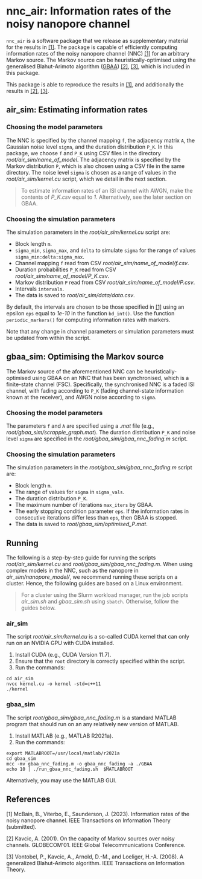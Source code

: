 # nnc_air: Information rates of the noisy nanopore channel
`nnc_air` is a software package that we release as supplementary material for the results in [[1]](#1). The package is capable of efficiently computing information rates of the noisy nanopore channel (NNC) [[1]](#1) for an arbitrary Markov source. The Markov source can be heuristically-optimised using the generalised Blahut-Arimoto algorithm (<a href="https://github.com/mcba1n/GBAA" target="_blank">GBAA</a>) [[2]](#2), [[3]](#3), which is included in this package.

This package is able to reproduce the results in [[1]](#1), and additionally the results in [[2]](#2), [[3]](#3).

## air_sim: Estimating information rates
### Choosing the model parameters
The NNC is specified by the channel mapping `f`, the adjacency matrix `A`, the Gaussian noise level `sigma`, and the duration distribution `P_K`. In this package, we choose `f` and `P_K` using CSV files in the directory *root/air_sim/name_of_model*. The adjacency matrix is specified by the Markov distribution `P`, which is also chosen using a CSV file in the same directory. The noise level `sigma` is chosen as a range of values in the *root/air_sim/kernel.cu* script, which we detail in the next section.

> To estimate information rates of an ISI channel with AWGN, make the contents of *P_K.csv* equal to *1*. Alternatively, see the later section on GBAA.

### Choosing the simulation parameters
The simulation parameters in the *root/air_sim/kernel.cu* script are:
- Block length `m`.
- `sigma_min`, `sigma_max`, and `delta` to simulate `sigma` for the range of values `sigma_min:delta:sigma_max`.
- Channel mapping `f` read from CSV *root/air_sim/name_of_model/f.csv*.
- Duration probabilities `P_K` read from CSV *root/air_sim/name_of_model/P_K.csv*.
- Markov distribution `P` read from CSV *root/air_sim/name_of_model/P.csv*.
- Intervals `intervals`. 
- The data is saved to *root/air_sim/data/data.csv*.

By default, the intervals are chosen to be those specified in [[1]](#1) using an epsilon `eps` equal to *1e-10* in the function `bd_int()`. Use the function `periodic_markers()` for computing information rates with markers. 

Note that any change in channel parameters or simulation parameters must be updated from within the script.

## gbaa_sim: Optimising the Markov source
The Markov source of the aforementioned NNC can be heuristically-optimised using GBAA on an NNC that has been synchronised, which is a finite-state channel (FSC). Specifically, the synchronised NNC is a faded ISI channel, with fading according to `P_K` (fading channel-state information known at the receiver), and AWGN noise according to `sigma`. 

### Choosing the model parameters
The parameters `f` and `A` are specified using a *.mat* file (e.g., *root/gbaa_sim/scrappie_graph.mat*). The duration distribution `P_K` and noise level `sigma` are specified in the *root/gbaa_sim/gbaa_nnc_fading.m* script.

### Choosing the simulation parameters
The simulation parameters in the *root/gbaa_sim/gbaa_nnc_fading.m* script are:

- Block length `m`.
- The range of values for `sigma` in `sigma_vals`.
- The duration distribution `P_K`.
- The maximum number of iterations `max_iters` by GBAA.
- The early stopping condition parameter `eps`. 
If the information rates in consecutive iterations differ less than `eps`, then GBAA is stopped.
- The data is saved to *root/gbaa_sim/optimised_P.mat*.


## Running
The following is a step-by-step guide for running the scripts *root/air_sim/kernel.cu* and *root/gbaa_sim/gbaa_nnc_fading.m*. When using complex models in the NNC, such as the nanopore in *air_sim/nanopore_model/*, we recommend running these scripts on a cluster. Hence, the following guides are based on a Linux environment.

> For a cluster using the Slurm workload manager, run the job scripts *air_sim.sh* and *gbaa_sim.sh* using `sbatch`. Otherwise, follow the guides below.

### air_sim
The script *root/air_sim/kernel.cu* is a so-called CUDA kernel that can only run on an NVIDIA GPU with CUDA installed.

1. Install CUDA (e.g., CUDA Version 11.7).
2. Ensure that the `root` directory is correctly specified within the script.
3. Run the commands:
```
cd air_sim
nvcc kernel.cu -o kernel -std=c++11
./kernel
```

### gbaa_sim
The script *root/gbaa_sim/gbaa_nnc_fading.m* is a standard MATLAB program that should run on an any relatively new version of MATLAB.

1. Install MATLAB (e.g., MATLAB R2021a).
2. Run the commands:
```
export MATLABROOT=/usr/local/matlab/r2021a
cd gbaa_sim
mcc -mv gbaa_nnc_fading.m -o gbaa_nnc_fading -a ./GBAA
echo 10 | ./run_gbaa_nnc_fading.sh  $MATLABROOT
```
Alternatively, you may use the MATLAB GUI.

## References
<a id="1">[1]</a> 
McBain, B., Viterbo, E., Saunderson, J. (2023). 
Information rates of the noisy nanopore channel.
IEEE Transactions on Information Theory (submitted).

<a id="2">[2]</a> 
Kavcic, A. (2001). 
On the capacity of Markov sources over noisy channels.
GLOBECOM'01. IEEE Global Telecommunications Conference.

<a id="3">[3]</a> 
Vontobel, P., Kavcic, A., Arnold, D.-M., and Loeliger, H.-A. (2008). 
A generalized Blahut-Arimoto algorithm.
IEEE Transactions on Information Theory.
